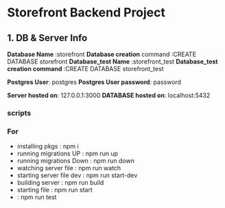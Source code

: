 # Storefront Backend Project

## 1. DB & Server Info

**Database Name** :storefront
**Database creation** command :CREATE DATABASE storefront
**Database_test Name** :storefront_test
**Database_test creation command** :CREATE DATABASE storefront_test

**Postgres User**: postgres
**Postgres User password**: password

**Server hosted on**: 127.0.0.1:3000
**DATABASE hosted on**: localhost:5432

### scripts

### For

- installing pkgs : npm i
- running migrations UP : npm run up
- running migrations Down : npm run down
- watching server file : npm run watch
- starting server file dev : npm run start-dev
- building server : npm run build
- starting file : npm run start
- : npm run test
